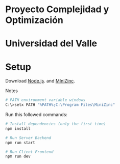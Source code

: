 # Proyecto Complejidad y Optimización
# Universidad del Valle

# Setup
Download [Node.js](https://nodejs.org/en/download/).
and [MIniZinc](https://www.minizinc.org/software.html).

Notes 

``` bash
# PATH environment variable windows
C:\>setx PATH "%PATH%;C:\Program Files\MiniZinc"
```

Run this followed commands:

``` bash
# Install dependencies (only the first time)
npm install

# Run Server Backend
npm run start

# Run Client Frontend
npm run dev
```
